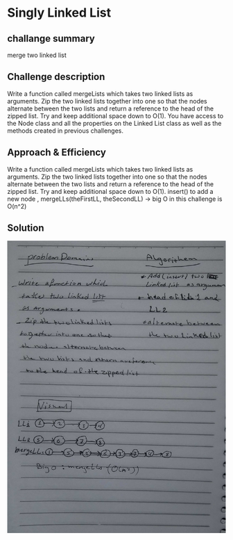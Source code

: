 # Singly Linked List
## challange summary 
 merge two linked list 
## Challenge description
Write a function called mergeLists which takes two linked lists as arguments. Zip the two linked lists together into one so that the nodes alternate between the two lists and return a reference to the head of the zipped list. Try and keep additional space down to O(1). You have access to the Node class and all the properties on the Linked List class as well as the methods created in previous challenges.

## Approach & Efficiency
Write a function called mergeLists which takes two linked lists as arguments. Zip the two linked lists together into one so that the nodes alternate between the two lists and return a reference to the head of the zipped list. Try and keep additional space down to O(1).
insert() to add a new node ,
mergeLLs(theFirstLL, theSecondLL) ->  big O in this challenge is O(n^2)

## Solution

![UML](https://github.com/Goorob-401-advanced-javascript/data-structures-and-algorithms/blob/ll-merge/20200204_162315.jpg)
